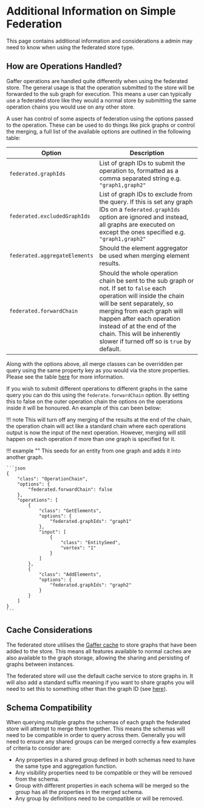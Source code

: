 # Additional Information on Simple Federation

This page contains additional information and considerations
a admin may need to know when using the federated store type.

## How are Operations Handled?

Gaffer operations are handled quite differently when using the federated store.
The general usage is that the operation submitted to the store will be forwarded
to the sub graph for execution. This means a user can typically use a federated
store like they would a normal store by submitting the same operation chains you
would use on any other store.

A user has control of some aspects of federation using the options passed to the
operation. These can be used to do things like pick graphs or control the
merging, a full list of the available options are outlined in the following
table:

| Option | Description |
| --- | --- |
| `federated.graphIds` | List of graph IDs to submit the operation to, formatted as a comma separated string e.g. `"graph1,graph2"` |
| `federated.excludedGraphIds` | List of graph IDs to exclude from the query. If this is set any graph IDs on a `federated.graphIds` option are ignored and instead, all graphs are executed on except the ones specified e.g. `"graph1,graph2"` |
| `federated.aggregateElements` | Should the element aggregator be used when merging element results. |
| `federated.forwardChain` | Should the whole operation chain be sent to the sub graph or not. If set to `false` each operation will inside the chain will be sent separately, so merging from each graph will happen after each operation instead of at the end of the chain. This will be inherently slower if turned off so is `true` by default. |

Along with the options above, all merge classes can be overridden per query
using the same property key as you would via the store properties. Please see
the table [here](./configuration.md#store-properties) for more information.

If you wish to submit different operations to different graphs in the same query
you can do this using the `federate.forwardChain` option. By setting this to
false on the outer operation chain the options on the operations inside it will
be honoured. An example of this can been below:

!!! note
    This will turn off any merging of the results at the end of the chain, the
    operation chain will act like a standard chain where each operations output
    is now the input of the next operation. However, merging will still happen
    on each operation if more than one graph is specified for it.

!!! example ""
    This seeds for an entity from one graph and adds it into another graph.

    ```json
    {
        "class": "OperationChain",
        "options": {
            "federated.forwardChain": false
        },
        "operations": [
            {
                "class": "GetElements",
                "options": {
                    "federated.graphIds": "graph1"
                },
                "input": [
                    {
                        "class": "EntitySeed",
                        "vertex": "1"
                    }
                ]
            },
            {
                "class": "AddElements",
                "options": {
                    "federated.graphIds": "graph2"
                }
            }
        ]
    }
    ```

## Cache Considerations

The federated store utilises the [Gaffer cache](../store-guide.md#caches) to store
graphs that have been added to the store. This means all features available to
normal caches are also available to the graph storage, allowing the sharing and
persisting of graphs between instances.

The federated store will use the default cache service to store graphs in. It
will also add a standard suffix meaning if you want to share graphs you will
need to set this to something other than the graph ID (see [here](../store-guide.md#cache-service)).

## Schema Compatibility

When querying multiple graphs the schemas of each graph the federated store will
attempt to merge them together. This means the schemas will need to be
compatible in order to query across them. Generally you will need to ensure
any shared groups can be merged correctly a few examples of criteria to
consider are:

- Any properties in a shared group defined in both schemas need to have the same
  type and aggregation function.
- Any visibility properties need to be compatible or they will be removed from the
  schema.
- Group with different properties in each schema will be merged so the group has
  all the properties in the merged schema.
- Any group by definitions need to be compatible or will be removed.
